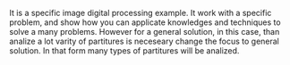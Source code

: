 It is a specific image digital processing example. It work with a specific problem, and show how you can applicate knowledges and techniques to solve a many problems. However for a general solution, in this case, than analize a lot varity of partitures is neceseary change the focus to general solution. In that form many types of partitures will be analized.
